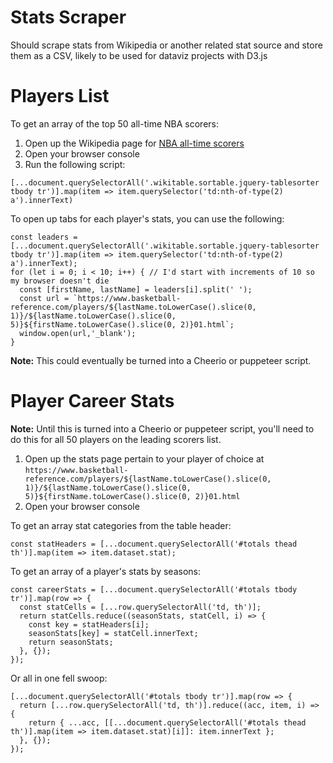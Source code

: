 # Stats Scraper

Should scrape stats from Wikipedia or another related stat source and store them as a CSV, likely to be used for dataviz projects with D3.js

# Players List

To get an array of the top 50 all-time NBA scorers:
1. Open up the Wikipedia page for [NBA all-time scorers](https://en.wikipedia.org/wiki/List_of_National_Basketball_Association_career_scoring_leaders)
1. Open your browser console
1. Run the following script:

```
[...document.querySelectorAll('.wikitable.sortable.jquery-tablesorter tbody tr')].map(item => item.querySelector('td:nth-of-type(2) a').innerText)
```

To open up tabs for each player's stats, you can use the following:
```
const leaders = [...document.querySelectorAll('.wikitable.sortable.jquery-tablesorter tbody tr')].map(item => item.querySelector('td:nth-of-type(2) a').innerText);
for (let i = 0; i < 10; i++) { // I'd start with increments of 10 so my browser doesn't die
  const [firstName, lastName] = leaders[i].split(' ');
  const url = `https://www.basketball-reference.com/players/${lastName.toLowerCase().slice(0, 1)}/${lastName.toLowerCase().slice(0, 5)}${firstName.toLowerCase().slice(0, 2)}01.html`;
  window.open(url,'_blank');
}
```

**Note:** This could eventually be turned into a Cheerio or puppeteer script.

# Player Career Stats

**Note:** Until this is turned into a Cheerio or puppeteer script, you'll need to do this for all 50 players on the leading scorers list.

1. Open up the stats page pertain to your player of choice at `https://www.basketball-reference.com/players/${lastName.toLowerCase().slice(0, 1)}/${lastName.toLowerCase().slice(0, 5)}${firstName.toLowerCase().slice(0, 2)}01.html`
1. Open your browser console

To get an array stat categories from the table header:
```
const statHeaders = [...document.querySelectorAll('#totals thead th')].map(item => item.dataset.stat);
```

To get an array of a player's stats by seasons:

```
const careerStats = [...document.querySelectorAll('#totals tbody tr')].map(row => {
  const statCells = [...row.querySelectorAll('td, th')];
  return statCells.reduce((seasonStats, statCell, i) => {
    const key = statHeaders[i];
    seasonStats[key] = statCell.innerText;
    return seasonStats;
  }, {});
});
```

Or all in one fell swoop:

```
[...document.querySelectorAll('#totals tbody tr')].map(row => {
  return [...row.querySelectorAll('td, th')].reduce((acc, item, i) => {
    return { ...acc, [[...document.querySelectorAll('#totals thead th')].map(item => item.dataset.stat)[i]]: item.innerText };
  }, {});
});
```
